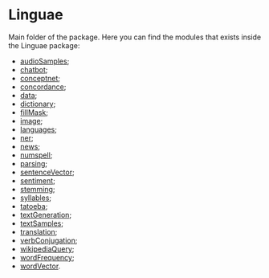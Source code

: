 # Linguae

Main folder of the package. Here you can find the modules that exists inside the Linguae package:

- [audioSamples](audioSamples);
- [chatbot](chatbot);
- [conceptnet](conceptnet);
- [concordance](concordance);
- [data](data);
- [dictionary](dictionary);
- [fillMask](fillMask);
- [image](image);
- [languages](languages);
- [ner](ner);
- [news](news);
- [numspell](numspell);
- [parsing](parsing);
- [sentenceVector](sentenceVector);
- [sentiment](sentiment);
- [stemming](stemming);
- [syllables](syllables);
- [tatoeba](tatoeba);
- [textGeneration](textGeneration);
- [textSamples](textSamples);
- [translation](translation);
- [verbConjugation](verbConjugation);
- [wikipediaQuery](wikipediaQuery);
- [wordFrequency](wordFrequency);
- [wordVector](wordVector).
